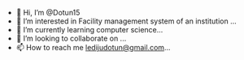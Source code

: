 - 👋 Hi, I’m @Dotun15
- 👀 I’m interested in Facility management system of an institution ...
- 🌱 I’m currently learning computer science...
- 💞️ I’m looking to collaborate on ...
- 📫 How to reach me ledijudotun@gmail.com...

<!---
Dotun15/Dotun15 is a ✨ special ✨ repository because its `README.md` (this file) appears on your GitHub profile.
You can click the Preview link to take a look at your changes.
--->
